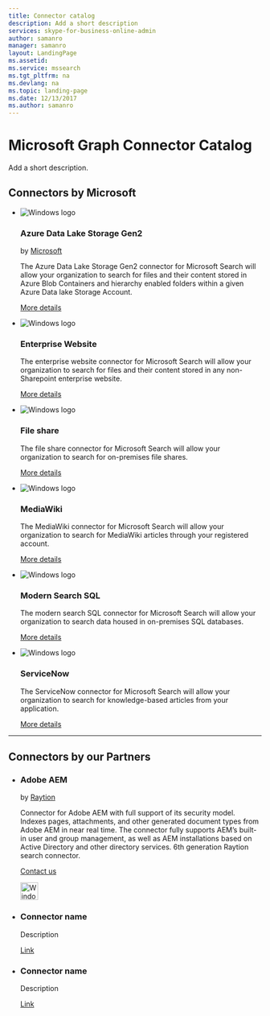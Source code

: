 ```yaml
---
title: Connector catalog
description: Add a short description
services: skype-for-business-online-admin
author: samanro
manager: samanro
layout: LandingPage
ms.assetid: 
ms.service: mssearch
ms.tgt_pltfrm: na
ms.devlang: na
ms.topic: landing-page
ms.date: 12/13/2017
ms.author: samanro
---
```

# Microsoft Graph Connector Catalog

Add a short description.

<h2>Connectors by Microsoft</h2>
<ul class="panelContent cardsY">
    <li>
        <div class="cardSize">
            <div class="cardPadding">
                <div class="card">
                    <div class="cardImageOuter">
                        <div class="cardImage">
                            <img src="https://docs.microsoft.com/en-us//media/logos/logo_Windows.svg" alt="Windows logo" />
                        </div>
                    </div>
                    <div class="cardText">
                        <h3>Azure Data Lake Storage Gen2</h3>
                        <p>by <a href="https://www.raytion.com/products/enterprise-search-connectors">Microsoft</a></p>
                        <p>The Azure Data Lake Storage Gen2 connector for Microsoft Search will allow your organization to search for files and their content stored in Azure Blob Containers and hierarchy enabled folders within a given Azure Data lake Storage Account.</p>
                        <p><a href="">More details</a></p>
                    </div>
                </div>
            </div>
        </div>
    </li>
    <li>
        <div class="cardSize">
            <div class="cardPadding">
                <div class="card">
                    <div class="cardImageOuter">
                        <div class="cardImage">
                            <img src="https://docs.microsoft.com/en-us//media/logos/logo_Windows.svg" alt="Windows logo" />
                        </div>
                    </div>
                    <div class="cardText">
                        <h3>Enterprise Website</h3>
                        <p>The enterprise website connector for Microsoft Search will allow your organization to search for files and their content stored in any non-Sharepoint enterprise website.</p>
                        <p><a href="">More details</a></p>
                    </div>
                </div>
            </div>
        </div>
    </li>
    <li>
        <div class="cardSize">
            <div class="cardPadding">
                <div class="card">
                    <div class="cardImageOuter">
                        <div class="cardImage">
                            <img src="https://docs.microsoft.com/en-us//media/logos/logo_Windows.svg" alt="Windows logo" />
                        </div>
                    </div>
                    <div class="cardText">
                        <h3>File share</h3>
                        <p>The file share connector for Microsoft Search will allow your organization to search for on-premises file shares.</p>
                        <p><a href="">More details</a></p>
                    </div>
                </div>
            </div>
        </div>
    </li>
</ul>
<ul class="panelContent cardsY">
    <li>
        <div class="cardSize">
            <div class="cardPadding">
                <div class="card">
                    <div class="cardImageOuter">
                        <div class="cardImage">
                            <img src="https://docs.microsoft.com/en-us//media/logos/logo_Windows.svg" alt="Windows logo" />
                        </div>
                    </div>
                    <div class="cardText">
                        <h3>MediaWiki</h3>
                        <p>The MediaWiki connector for Microsoft Search will allow your organization to search for MediaWiki articles through your registered account.</p>
                        <p><a href="">More details</a></p>
                    </div>
                </div>
            </div>
        </div>
    </li>
    <li>
        <div class="cardSize">
            <div class="cardPadding">
                <div class="card">
                    <div class="cardImageOuter">
                        <div class="cardImage">
                            <img src="https://docs.microsoft.com/en-us//media/logos/logo_Windows.svg" alt="Windows logo" />
                        </div>
                    </div>
                    <div class="cardText">
                        <h3>Modern Search SQL</h3>
                        <p>The modern search SQL connector for Microsoft Search will allow your organization to search data housed in on-premises SQL databases.</p>
                        <p><a href="">More details</a></p>
                    </div>
                </div>
            </div>
        </div>
    </li>
    <li>
        <div class="cardSize">
            <div class="cardPadding">
                <div class="card">
                    <div class="cardImageOuter">
                        <div class="cardImage">
                            <img src="https://docs.microsoft.com/en-us//media/logos/logo_Windows.svg" alt="Windows logo" />
                        </div>
                    </div>
                    <div class="cardText">
                        <h3>ServiceNow</h3>
                        <p>The ServiceNow connector for Microsoft Search will allow your organization to search for knowledge-based articles from your application.</p>
                        <p><a href="">More details</a></p>
                    </div>
                </div>
            </div>
        </div>
    </li>
</ul>


---

<h2>Connectors by our Partners</h2>
<ul class="panelContent cardsZ">
    <li>
        <div class="cardSize">
            <div class="cardPadding">
                <div class="card">
                    <div class="cardText">
                        <h3>Adobe AEM</h3>
                        <p>by <a href="https://www.raytion.com/products/enterprise-search-connectors">Raytion</a></p>
                        <p>Connector for Adobe AEM with full support of its security model. Indexes pages, attachments, and other generated document types from Adobe AEM in near real time. The connector fully supports AEM’s built-in user and group management, as well as AEM installations based on Active Directory and other directory services. 6th generation Raytion search connector. </p>
                        <p><a href="mailto:search@raytion.com">Contact us</a></p> <img src="https://docs.microsoft.com/en-us//media/logos/logo_Windows.svg" alt="Windows logo" width="35" height="35"/>
                    </div>
                </div>
            </div>
        </div>
    </li>
    <li>
        <div class="cardSize">
            <div class="cardPadding">
                <div class="card">
                    <div class="cardText">
                        <h3>Connector name</h3>
                        <p>Description</p>
                        <p><a href="">Link</a></p>
                    </div>
                </div>
            </div>
        </div>
    </li>
    <li>
        <div class="cardSize">
            <div class="cardPadding">
                <div class="card">
                    <div class="cardText">
                        <h3>Connector name</h3>
                        <p>Description</p>
                        <p><a href="">Link</a></p>
                    </div>
                </div>
            </div>
        </div>
    </li>
</ul>

